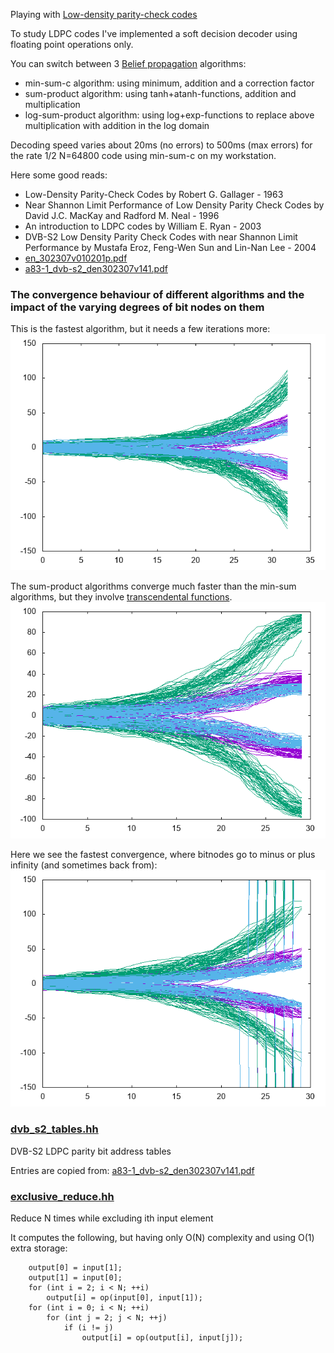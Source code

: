 
Playing with [Low-density parity-check codes](https://en.wikipedia.org/wiki/Low-density_parity-check_code)

To study LDPC codes I've implemented a soft decision decoder using floating point operations only.

You can switch between 3 [Belief propagation](https://en.wikipedia.org/wiki/Belief_propagation) algorithms:

* min-sum-c algorithm: using minimum, addition and a correction factor
* sum-product algorithm: using tanh+atanh-functions, addition and multiplication
* log-sum-product algorithm: using log+exp-functions to replace above multiplication with addition in the log domain

Decoding speed varies about 20ms (no errors) to 500ms (max errors) for the rate 1/2 N=64800 code using min-sum-c on my workstation.

Here some good reads:
* Low-Density Parity-Check Codes by Robert G. Gallager - 1963
* Near Shannon Limit Performance of Low Density Parity Check Codes by David J.C. MacKay and Radford M. Neal - 1996
* An introduction to LDPC codes by William E. Ryan - 2003
* DVB-S2 Low Density Parity Check Codes with near Shannon Limit Performance by Mustafa Eroz, Feng-Wen Sun and Lin-Nan Lee - 2004
* [en_302307v010201p.pdf](http://www.etsi.org/deliver/etsi_en/302300_302399/302307/01.02.01_60/en_302307v010201p.pdf)
* [a83-1_dvb-s2_den302307v141.pdf](https://www.dvb.org/resources/public/standards/a83-1_dvb-s2_den302307v141.pdf)

### The convergence behaviour of different algorithms and the impact of the varying degrees of bit nodes on them

This is the fastest algorithm, but it needs a few iterations more:
![min-sum-c](min-sum-c.png)

The sum-product algorithms converge much faster than the min-sum algorithms, but they involve [transcendental functions](https://en.wikipedia.org/wiki/Transcendental_function).
![log-sum-product](log-sum-product.png)

Here we see the fastest convergence, where bitnodes go to minus or plus infinity (and sometimes back from):
![sum-product](sum-product.png)

### [dvb_s2_tables.hh](dvb_s2_tables.hh)

DVB-S2 LDPC parity bit address tables

Entries are copied from: [a83-1_dvb-s2_den302307v141.pdf](https://www.dvb.org/resources/public/standards/a83-1_dvb-s2_den302307v141.pdf)

### [exclusive_reduce.hh](exclusive_reduce.hh)

Reduce N times while excluding ith input element

It computes the following, but having only O(N) complexity and using O(1) extra storage:

```
	output[0] = input[1];
	output[1] = input[0];
	for (int i = 2; i < N; ++i)
		output[i] = op(input[0], input[1]);
	for (int i = 0; i < N; ++i)
		for (int j = 2; j < N; ++j)
			if (i != j)
				output[i] = op(output[i], input[j]);
```


